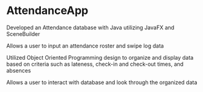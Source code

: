 # AttendanceApp

Developed an Attendance database with Java utilizing JavaFX and SceneBuilder

Allows a user to input an attendance roster and swipe log data

Utilized Object Oriented Programming design to organize and display data based on criteria such as lateness, check-in and check-out times, and absences

Allows a user to interact with database and look through the organized data
